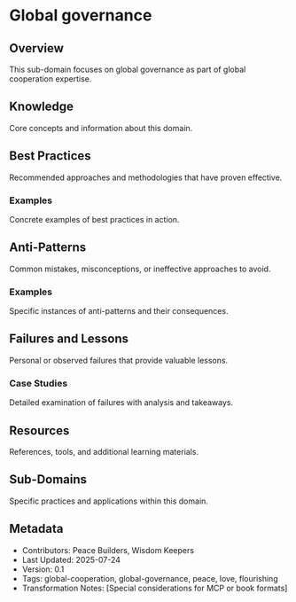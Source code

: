 # Global governance

## Overview
This sub-domain focuses on global governance as part of global cooperation expertise.

## Knowledge
Core concepts and information about this domain.

## Best Practices
Recommended approaches and methodologies that have proven effective.

### Examples
Concrete examples of best practices in action.

## Anti-Patterns
Common mistakes, misconceptions, or ineffective approaches to avoid.

### Examples
Specific instances of anti-patterns and their consequences.

## Failures and Lessons
Personal or observed failures that provide valuable lessons.

### Case Studies
Detailed examination of failures with analysis and takeaways.

## Resources
References, tools, and additional learning materials.

## Sub-Domains
Specific practices and applications within this domain.

## Metadata
- Contributors: Peace Builders, Wisdom Keepers
- Last Updated: 2025-07-24
- Version: 0.1
- Tags: global-cooperation, global-governance, peace, love, flourishing
- Transformation Notes: [Special considerations for MCP or book formats] 